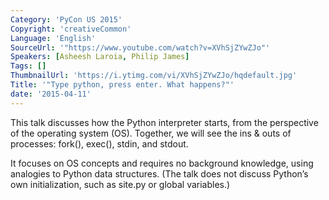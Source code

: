 ```yaml
---
Category: 'PyCon US 2015'
Copyright: 'creativeCommon'
Language: 'English'
SourceUrl: '"https://www.youtube.com/watch?v=XVhSjZYwZJo"'
Speakers: [Asheesh Laroia, Philip James]
Tags: []
ThumbnailUrl: 'https://i.ytimg.com/vi/XVhSjZYwZJo/hqdefault.jpg'
Title: '"Type python, press enter. What happens?"'
date: '2015-04-11'
---
```

This talk discusses how the Python interpreter starts, from the perspective of the operating system (OS). Together, we will see the ins & outs of processes: fork(), exec(), stdin, and stdout.

It focuses on OS concepts and requires no background knowledge, using analogies to Python data structures. (The talk does not discuss Python’s own initialization, such as site.py or global variables.)

